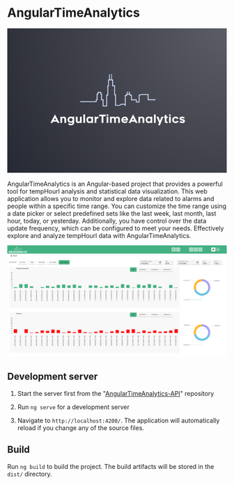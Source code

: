 # AngularTimeAnalytics

![Logo](/src/assets/gray-logo.png)

AngularTimeAnalytics is an Angular-based project that provides a powerful tool for tempHourl analysis and statistical data visualization. This web application allows you to monitor and explore data related to alarms and people within a specific time range. You can customize the time range using a date picker or select predefined sets like the last week, last month, last hour, today, or yesterday. Additionally, you have control over the data update frequency, which can be configured to meet your needs. Effectively explore and analyze tempHourl data with AngularTimeAnalytics.

![ScreenShot](/src/assets/screenshot.png)

## Development server

1) Start the server first from the "[AngularTimeAnalytics-API](https://github.com/Giadissima/AngularTimeAnalytics-API)" repository

2) Run `ng serve` for a development server

3) Navigate to `http://localhost:4200/`. The application will automatically reload if you change any of the source files.

## Build

Run `ng build` to build the project. The build artifacts will be stored in the `dist/` directory.
